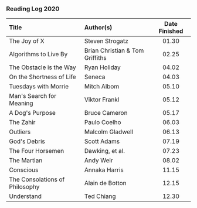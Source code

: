 ### Reading Log 2020

| Title                               | Author(s)                       | Date Finished |
| :---------------------------------- | :------------------------------ | :-----------: |
| The Joy of X                        | Steven Strogatz                 | 01.30         |
| Algorithms to Live By               | Brian Christian & Tom Griffiths | 02.25         |
| The Obstacle is the Way             | Ryan Holiday                    | 04.02         |
| On the Shortness of Life            | Seneca                          | 04.03         |
| Tuesdays with Morrie                | Mitch Albom                     | 05.10         |
| Man's Search for Meaning            | Viktor Frankl                   | 05.12         |
| A Dog's Purpose                     | Bruce Cameron                   | 05.17         |
| The Zahir                           | Paulo Coelho                    | 06.03         |
| Outliers                            | Malcolm Gladwell                | 06.13         |
| God's Debris                        | Scott Adams                     | 07.19         |
| The Four Horsemen                   | Dawking, et al.                 | 07.23         |
| The Martian                         | Andy Weir                       | 08.02         |
| Conscious                           | Annaka Harris                   | 11.15         |
| The Consolations of Philosophy      | Alain de Botton                 | 12.15         |
| Understand                          | Ted Chiang                      | 12.30         |